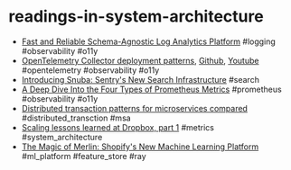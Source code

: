 # readings-in-system-architecture

- [Fast and Reliable Schema-Agnostic Log Analytics Platform](https://eng.uber.com/logging/) 
  #logging #observability #o11y
- [OpenTelemetry Collector deployment patterns](https://kccncna2021.sched.com/event/lV0z), [Github](https://github.com/jpkrohling/opentelemetry-collector-deployment-patterns), [Youtube](https://youtube.com/watch?v=WhRrwSHDBFs)
  #opentelemetry #observability #o11y
- [Introducing Snuba: Sentry's New Search Infrastructure](https://blog.sentry.io/2019/05/16/introducing-snuba-sentrys-new-search-infrastructure)
  #search
- [A Deep Dive Into the Four Types of Prometheus Metrics](https://www.timescale.com/blog/four-types-prometheus-metrics-to-collect/)
  #prometheus #observability #o11y 
- [Distributed transaction patterns for microservices compared](https://developers.redhat.com/articles/2021/09/21/distributed-transaction-patterns-microservices-compared#)
  #distributed_transction #msa
- [Scaling lessons learned at Dropbox, part 1](https://eranki.tumblr.com/post/27076431887/scaling-lessons-learned-at-dropbox-part-1)
  #metrics #system_architecture
- [The Magic of Merlin: Shopify's New Machine Learning Platform](https://shopifyengineering.myshopify.com/blogs/engineering/merlin-shopify-machine-learning-platform)
  #ml_platform #feature_store #ray
